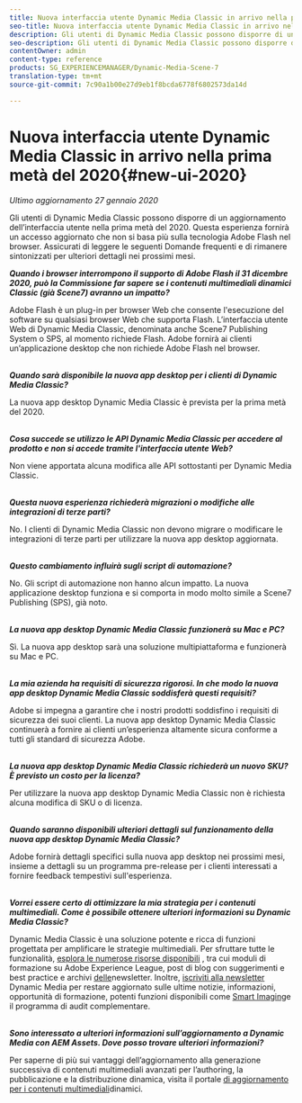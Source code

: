 ```yaml
---
title: Nuova interfaccia utente Dynamic Media Classic in arrivo nella prima metà del 2020
seo-title: Nuova interfaccia utente Dynamic Media Classic in arrivo nella prima metà del 2020
description: Gli utenti di Dynamic Media Classic possono disporre di un aggiornamento dell’interfaccia utente nella prima metà del 2020. L'esperienza fornirà un accesso aggiornato con collegamenti a preziose risorse, e questo aggiornamento non dipenderà più dalla tecnologia Adobe Flash nel browser.
seo-description: Gli utenti di Dynamic Media Classic possono disporre di un aggiornamento dell’interfaccia utente nella prima metà del 2020. L'esperienza fornirà un accesso aggiornato con collegamenti a preziose risorse, e questo aggiornamento non dipenderà più dalla tecnologia Adobe Flash nel browser.
contentOwner: admin
content-type: reference
products: SG_EXPERIENCEMANAGER/Dynamic-Media-Scene-7
translation-type: tm+mt
source-git-commit: 7c90a1b00e27d9eb1f8bcda6778f6802573da14d

---
```



# Nuova interfaccia utente Dynamic Media Classic in arrivo nella prima metà del 2020{#new-ui-2020}

_Ultimo aggiornamento 27 gennaio 2020_

Gli utenti di Dynamic Media Classic possono disporre di un aggiornamento dell’interfaccia utente nella prima metà del 2020. Questa esperienza fornirà un accesso aggiornato che non si basa più sulla tecnologia Adobe Flash nel browser. Assicurati di leggere le seguenti Domande frequenti e di rimanere sintonizzati per ulteriori dettagli nei prossimi mesi.

**_Quando i browser interrompono il supporto di Adobe Flash il 31 dicembre 2020, può la Commissione far sapere se i contenuti multimediali dinamici Classic (già Scene7) avranno un impatto?_**

Adobe Flash è un plug-in per browser Web che consente l&#39;esecuzione del software su qualsiasi browser Web che supporta Flash. L’interfaccia utente Web di Dynamic Media Classic, denominata anche Scene7 Publishing System o SPS, al momento richiede Flash. Adobe fornirà ai clienti un’applicazione desktop che non richiede Adobe Flash nel browser.\
 

**_Quando sarà disponibile la nuova app desktop per i clienti di Dynamic Media Classic?_**

La nuova app desktop Dynamic Media Classic è prevista per la prima metà del 2020.\
 

**_Cosa succede se utilizzo le API Dynamic Media Classic per accedere al prodotto e non si accede tramite l&#39;interfaccia utente Web?_**

Non viene apportata alcuna modifica alle API sottostanti per Dynamic Media Classic.\
 

**_Questa nuova esperienza richiederà migrazioni o modifiche alle integrazioni di terze parti?_**

No. I clienti di Dynamic Media Classic non devono migrare o modificare le integrazioni di terze parti per utilizzare la nuova app desktop aggiornata.\
 

**_Questo cambiamento influirà sugli script di automazione?_**

No. Gli script di automazione non hanno alcun impatto. La nuova applicazione desktop funziona e si comporta in modo molto simile a Scene7 Publishing (SPS), già noto.\
 

**_La nuova app desktop Dynamic Media Classic funzionerà su Mac e PC?_**

Sì. La nuova app desktop sarà una soluzione multipiattaforma e funzionerà su Mac e PC.\
 

**_La mia azienda ha requisiti di sicurezza rigorosi. In che modo la nuova app desktop Dynamic Media Classic soddisferà questi requisiti?_**

Adobe si impegna a garantire che i nostri prodotti soddisfino i requisiti di sicurezza dei suoi clienti. La nuova app desktop Dynamic Media Classic continuerà a fornire ai clienti un’esperienza altamente sicura conforme a tutti gli standard di sicurezza Adobe.\
 

**_La nuova app desktop Dynamic Media Classic richiederà un nuovo SKU? È previsto un costo per la licenza?_**

Per utilizzare la nuova app desktop Dynamic Media Classic non è richiesta alcuna modifica di SKU o di licenza.\
 

**_Quando saranno disponibili ulteriori dettagli sul funzionamento della nuova app desktop Dynamic Media Classic?_**

Adobe fornirà dettagli specifici sulla nuova app desktop nei prossimi mesi, insieme a dettagli su un programma pre-release per i clienti interessati a fornire feedback tempestivi sull&#39;esperienza.\
 

**_Vorrei essere certo di ottimizzare la mia strategia per i contenuti multimediali. Come è possibile ottenere ulteriori informazioni su Dynamic Media Classic?_**

Dynamic Media Classic è una soluzione potente e ricca di funzioni progettata per amplificare le strategie multimediali. Per sfruttare tutte le funzionalità, [esplora le numerose risorse disponibili](https://guided.adobe.com/?launch=AEM-5a#recommended/solutions/experience-manager) , tra cui moduli di formazione su Adobe Experience League, post di blog con suggerimenti e best practice e archivi [delle](dynamic-media-newsletter.md)newsletter. Inoltre, [iscriviti alla newsletter](https://www.adobe.com/subscription/dynamic-media-newsletter.html) Dynamic Media per restare aggiornato sulle ultime notizie, informazioni, opportunità di formazione, potenti funzioni disponibili come [Smart Imaging](https://helpx.adobe.com/experience-manager/6-3/assets/using/imaging-faq.html)e il programma di audit complementare.\
 

**_Sono interessato a ulteriori informazioni sull’aggiornamento a Dynamic Media con AEM Assets. Dove posso trovare ulteriori informazioni?_**

Per saperne di più sui vantaggi dell’aggiornamento alla generazione successiva di contenuti multimediali avanzati per l’authoring, la pubblicazione e la distribuzione dinamica, visita il portale [di aggiornamento per i contenuti multimediali](http://exploreadobe.com/dynamic-media-upgrade/)dinamici.

